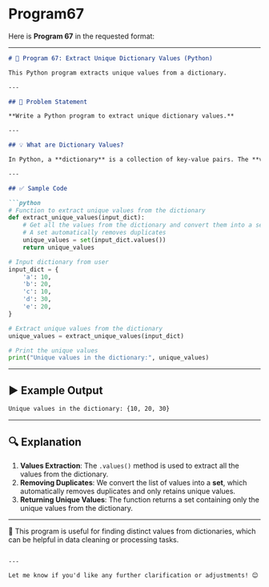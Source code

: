 # Program67
Here is **Program 67** in the requested format:

---

```markdown
# 📝 Program 67: Extract Unique Dictionary Values (Python)

This Python program extracts unique values from a dictionary.

---

## 📌 Problem Statement

**Write a Python program to extract unique dictionary values.**

---

## 💡 What are Dictionary Values?

In Python, a **dictionary** is a collection of key-value pairs. The **values** in a dictionary can be of any data type. This program will extract the unique values from the dictionary.

---

## ✅ Sample Code

```python
# Function to extract unique values from the dictionary
def extract_unique_values(input_dict):
    # Get all the values from the dictionary and convert them into a set
    # A set automatically removes duplicates
    unique_values = set(input_dict.values())
    return unique_values

# Input dictionary from user
input_dict = {
    'a': 10,
    'b': 20,
    'c': 10,
    'd': 30,
    'e': 20,
}

# Extract unique values from the dictionary
unique_values = extract_unique_values(input_dict)

# Print the unique values
print("Unique values in the dictionary:", unique_values)
```

---

## ▶️ Example Output

```bash
Unique values in the dictionary: {10, 20, 30}
```

---

## 🔍 Explanation

1. **Values Extraction**: The `.values()` method is used to extract all the values from the dictionary.
2. **Removing Duplicates**: We convert the list of values into a **set**, which automatically removes duplicates and only retains unique values.
3. **Returning Unique Values**: The function returns a set containing only the unique values from the dictionary.

---

📘 This program is useful for finding distinct values from dictionaries, which can be helpful in data cleaning or processing tasks.

```

---

Let me know if you'd like any further clarification or adjustments! 😊
